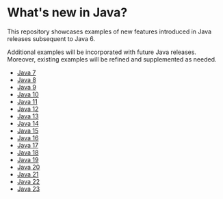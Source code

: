 # What's new in Java?

This repository showcases examples of new features introduced in Java releases subsequent to Java 6.

Additional examples will be incorporated with future Java releases. Moreover, existing examples will be refined and
supplemented as needed.

- [Java 7](src/test/java/io/github/ufuk/java07/Java07Tests.java)
- [Java 8](src/test/java/io/github/ufuk/java08/Java08Tests.java)
- [Java 9](src/test/java/io/github/ufuk/java09/Java09Tests.java)
- [Java 10](src/test/java/io/github/ufuk/java10/Java10Tests.java)
- [Java 11](src/test/java/io/github/ufuk/java11/Java11Tests.java)
- [Java 12](src/test/java/io/github/ufuk/java12/Java12Tests.java)
- [Java 13](src/test/java/io/github/ufuk/java13/Java13Tests.java)
- [Java 14](src/test/java/io/github/ufuk/java14/Java14Tests.java)
- [Java 15](src/test/java/io/github/ufuk/java15/Java15Tests.java)
- [Java 16](src/test/java/io/github/ufuk/java16/Java16Tests.java)
- [Java 17](src/test/java/io/github/ufuk/java17/Java17Tests.java)
- [Java 18](src/test/java/io/github/ufuk/java18/Java18Tests.java)
- [Java 19](src/test/java/io/github/ufuk/java19/Java19Tests.java)
- [Java 20](src/test/java/io/github/ufuk/java20/Java20Tests.java)
- [Java 21](src/test/java/io/github/ufuk/java21/Java21Tests.java)
- [Java 22](src/test/java/io/github/ufuk/java22/Java22Tests.java)
- [Java 23](src/test/java/io/github/ufuk/java23/Java23Tests.java)
